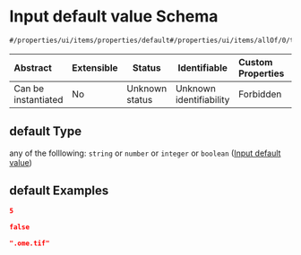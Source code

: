 # Input default value Schema

```txt
#/properties/ui/items/properties/default#/properties/ui/items/allOf/0/then/properties/default
```




| Abstract            | Extensible | Status         | Identifiable            | Custom Properties | Additional Properties | Access Restrictions | Defined In                                                                  |
| :------------------ | ---------- | -------------- | ----------------------- | :---------------- | --------------------- | ------------------- | --------------------------------------------------------------------------- |
| Can be instantiated | No         | Unknown status | Unknown identifiability | Forbidden         | Allowed               | none                | [wipp-plugin.schema.json\*](wipp-plugin.schema.json "open original schema") |

## default Type

any of the folllowing: `string` or `number` or `integer` or `boolean` ([Input default value](wipp-plugin-properties-plugin-form-ui-definition-list-of-ui-definitions-allof-0-then-properties-input-default-value.md))

## default Examples

```json
5
```

```json
false
```

```json
".ome.tif"
```
